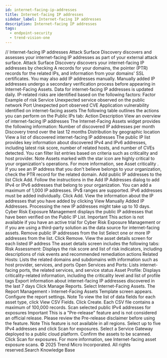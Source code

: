 ```yaml
---
id: internet-facing-ip-addresses
title: Internet-facing IP addresses
sidebar_label: Internet-facing IP addresses
description: Internet-facing IP addresses
tags:
  - endpoint-security
  - trend-vision-one
---
```


/*<![CDATA[*/ $('#title').html($('meta[name=map-description]').attr('content')); /*]]>*/ Internet-facing IP addresses Attack Surface Discovery discovers and assesses your internet-facing IP addresses as part of your external attack surface. Attack Surface Discovery discovers your internet-facing IP addresses by checking A records for your domains, the pointer (PTR) records for the related IPs, and information from your domains' SSL certificates. You may also add IP addresses manually. Manually added IP addresses undergo a secondary verification process before appearing in Internet-Facing Assets. Data for internet-facing IP addresses is updated daily. IP-related risks are identified based on the following factors: Factor Example of risk Service Unexpected service observed on the public network Port Unexpected port observed CVE Application vulnerability identified on internet-facing assets The following table outlines the actions you can perform on the Public IPs tab: Action Description View an overview of internet-facing IP addresses The Internet-Facing Assets widget provides the following information: Number of discovered IP addresses per month Discovery trend over the last 12 months Distribution by geographic location View a list of discovered internet-facing IP addresses The public IP list provides key information about discovered IPv4 and IPv6 addresses, including latest risk score, number of related hosts, and number of CVEs detected. You can filter list entries based on criteria such as criticality and host provider. Note Assets marked with the star icon are highly critical to your organization's operations. For more information, see Asset criticality . If you see an IP address that you don't believe belongs to your organization, check the PTR record for the related domain. Add public IP addresses to the list Click Add. Follow the instructions in the Add IP Addresses dialog to add IPv4 or IPv6 addresses that belong to your organization. You can add a maximum of 1,000 IP addresses. IPv$ ranges are supported. IPv6 addresses must be added individually. Click Add. View the information about the IP addresses that you have added by clicking View Manually Added IP Addresses. Processing the new IP addresses might take up to 10 days. Cyber Risk Exposure Management displays the public IP addresses that have been verified on the Public IP List. Important This action is not available if you have an active trial for Cyber Risk Exposure Management or if you are using a third-party solution as the data source for internet-facing assets. Remove public IP addresses from the list Select one or more IP addresses from the list. Click Remove. View the asset details screen for each listed IP address The asset details screen includes the following tabs: Risk Assessment: Displays the risk score and list of risk indicators, including descriptions of risk events and recommended remediation actions Related Hosts: Lists the related domains and subdomains with information such as host provider, services, and ports Open Services and Ports: Lists internet-facing ports, the related services, and service status Asset Profile: Displays criticality-related information, including the criticality level and list of profile tags Export information about internet-facing IP addresses discovered in the last 7 days Click Manage Reports. Select Internet-Facing Assets. The Report Management › Internet-Facing Assets Template screen appears. Configure the report settings. Note To view the list of data fields for each asset type, click View CSV Fields. Click Create. Each CSV file contains a maximum of 100,000 records. Scan selected public IPv4 addresses for exposures Important This is a "Pre-release" feature and is not considered an official release. Please review the Pre-release disclaimer before using the feature. Note This feature is not available in all regions. Select up to five IPv4 addresses and click Scan for exposures. Select a Service Gateway deployed to a public cloud platform. Confirm the assets to be scanned. Click Scan for exposures. For more information, see Internet-facing asset exposure scans. © 2025 Trend Micro Incorporated. All rights reserved.Search Knowledge Base
